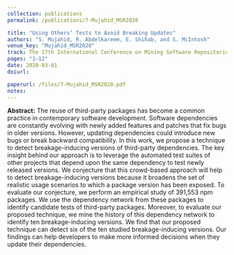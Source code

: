 ```yaml
---
collection: publications
permalink: /publications/7-Mujahid_MSR2020

title: "Using Others’ Tests to Avoid Breaking Updates"
authors: "S. Mujahid, R. Abdelkareem, E. Shihab, and S. McIntosh"
venue_key: "Mujahid_MSR2020"
track: The 17th International Conference on Mining Software Repositories is co-located with ICSE 2020 in Seoul, South Korea
pages: "1–12"
date: 2020-03-01
doiurl: 

paperurl: /files/7-Mujahid_MSR2020.pdf
notes:
---
```


**Abstract:** The reuse of third-party packages has become a common practice
              in contemporary software development. Software dependencies are
              constantly evolving with newly added features and patches that
              fix bugs in older versions. However, updating dependencies could
              introduce new bugs or break backward compatibility. In this work,
              we propose a technique to detect breakage-inducing versions of
              third-party dependencies. The key insight behind our approach
              is to leverage the automated test suites of other projects that depend upon the same dependency to test newly released versions.
              We conjecture that this crowd-based approach will help to detect
              breakage-inducing versions because it broadens the set of realistic
              usage scenarios to which a package version has been exposed. To
              evaluate our conjecture, we perform an empirical study of 391,553
              npm packages. We use the dependency network from these packages
              to identify candidate tests of third-party packages. Moreover, to
              evaluate our proposed technique, we mine the history of this dependency network to identify ten breakage-inducing versions. We
              find that our proposed technique can detect six of the ten studied
              breakage-inducing versions. Our findings can help developers to
              make more informed decisions when they update their dependencies.